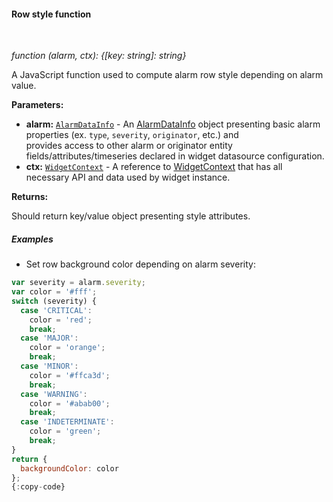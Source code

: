 #### Row style function

<div class="divider"></div>
<br/>

*function (alarm, ctx): {[key: string]: string}*

A JavaScript function used to compute alarm row style depending on alarm value.

**Parameters:**

<ul>
  <li><b>alarm:</b> <code><a href="https://github.com/thingsboard/thingsboard/blob/e264f7b8ddff05bda85c4833bf497f47f447496e/ui-ngx/src/app/shared/models/alarm.models.ts#L108" target="_blank">AlarmDataInfo</a></code> - An 
            <a href="https://github.com/thingsboard/thingsboard/blob/e264f7b8ddff05bda85c4833bf497f47f447496e/ui-ngx/src/app/shared/models/alarm.models.ts#L108" target="_blank">AlarmDataInfo</a> object
            presenting basic alarm properties (ex. <code>type</code>, <code>severity</code>, <code>originator</code>, etc.) and <br> provides access to other alarm or originator entity fields/attributes/timeseries declared in widget datasource configuration.
  </li>
  <li><b>ctx:</b> <code><a href="https://github.com/thingsboard/thingsboard/blob/5bb6403407aa4898084832d6698aa9ea6d484889/ui-ngx/src/app/modules/home/models/widget-component.models.ts#L107" target="_blank">WidgetContext</a></code> - A reference to <a href="https://github.com/thingsboard/thingsboard/blob/5bb6403407aa4898084832d6698aa9ea6d484889/ui-ngx/src/app/modules/home/models/widget-component.models.ts#L107" target="_blank">WidgetContext</a> that has all necessary API 
     and data used by widget instance.
  </li>
</ul>

**Returns:**

Should return key/value object presenting style attributes.

<div class="divider"></div>

##### Examples

* Set row background color depending on alarm severity:

```javascript
var severity = alarm.severity;
var color = '#fff';
switch (severity) {
  case 'CRITICAL':
    color = 'red';
    break;
  case 'MAJOR':
    color = 'orange';
    break;
  case 'MINOR':
    color = '#ffca3d';
    break;
  case 'WARNING':
    color = '#abab00';
    break;
  case 'INDETERMINATE':
    color = 'green';
    break;
}
return {
  backgroundColor: color
};
{:copy-code}
```

<br>
<br>
